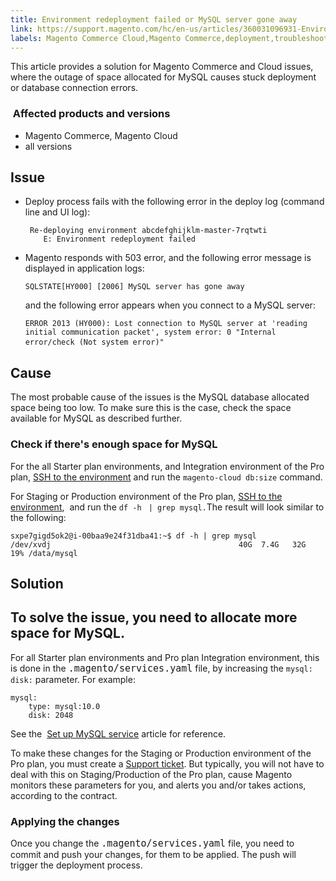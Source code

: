```yaml
---
title: Environment redeployment failed or MySQL server gone away
link: https://support.magento.com/hc/en-us/articles/360031096931-Environment-redeployment-failed-or-MySQL-server-gone-away
labels: Magento Commerce Cloud,Magento Commerce,deployment,troubleshooting,mysql
---
```


<p>This article provides a solution for Magento Commerce and Cloud issues, where the outage of space allocated for MySQL causes stuck deployment or database connection errors.</p>
<h3> Affected products and versions</h3>
<ul>
<li>Magento Commerce, Magento Cloud</li>
<li>all versions</li>
</ul>
<h2>Issue</h2>
<ul>
<li>Deploy process fails with the following error in the deploy log (command line and UI log):
<pre><code class="language-bash"> Re-deploying environment abcdefghijklm-master-7rqtwti  
    E: Environment redeployment failed</code></pre>
</li>
<li>
<p>Magento responds with 503 error, and the following error message is displayed in application logs:</p>
<pre><code class="language-bash">SQLSTATE[HY000] [2006] MySQL server has gone away </code></pre>
<p>and the following error appears when you connect to a MySQL server:</p>
<pre><code class="language-bash">ERROR 2013 (HY000): Lost connection to MySQL server at 'reading initial communication packet', system error: 0 "Internal error/check (Not system error)"</code>  </pre>
</li>
</ul>
<h2>Cause</h2>
<p>The most probable cause of the issues is the MySQL database allocated space being too low. To make sure this is the case, check the space available for MySQL as described further.</p>
<h3>Check if there's enough space for MySQL</h3>
<p>For the all Starter plan environments, and Integration environment of the Pro plan, <a href="https://devdocs.magento.com/guides/v2.2/cloud/env/environments-ssh.html#ssh">SSH to the environment</a> and run the <code class="language-bash">magento-cloud db:size</code> command.</p>
<p>For Staging or Production environment of the Pro plan, <a href="https://devdocs.magento.com/guides/v2.2/cloud/env/environments-ssh.html#ssh">SSH to the environment</a>,  and run the <code>df -h</code> <code> | grep mysql.</code>The result will look similar to the following:</p>
<pre><code class="language-bash">sxpe7gigd5ok2@i-00baa9e24f31dba41:~$ df -h | grep mysql
/dev/xvdj                                          40G  7.4G   32G  19% /data/mysql</code></pre>
<h2>Solution</h2>
<h2>To solve the issue, you need to allocate more space for MySQL.</h2>
<p>For all Starter plan environments and Pro plan Integration environment, this is done in the <code style="font-size: 15px;">.magento/services.yaml</code> file, by increasing the <code>mysql: disk:</code> parameter. For example:</p>
<pre><code class="language-yaml">mysql:
    type: mysql:10.0
    disk: 2048
</code></pre>
<p>See the  <a href="https://devdocs.magento.com/guides/v2.3/cloud/project/project-conf-files_services-mysql.html">Set up MySQL service</a> article for reference.</p>
<p>To make these changes for the Staging or Production environment of the Pro plan, you must create a <a href="http://support.magento.com/">Support ticket</a>. But typically, you will not have to deal with this on Staging/Production of the Pro plan, cause Magento monitors these parameters for you, and alerts you and/or takes actions, according to the contract.</p>
<h3>Applying the changes</h3>
<p>Once you change the <code style="font-size: 15px;">.magento/services.yaml</code> file, you need to commit and push your changes, for them to be applied. The push will trigger the deployment process.</p>
<p><code class="language-bash"><code class="language-bash"></code></code></p>
<p> </p>